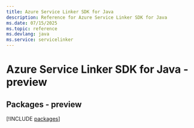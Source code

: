 ```yaml
---
title: Azure Service Linker SDK for Java
description: Reference for Azure Service Linker SDK for Java
ms.date: 07/15/2025
ms.topic: reference
ms.devlang: java
ms.service: servicelinker
---
```

# Azure Service Linker SDK for Java - preview
## Packages - preview
[!INCLUDE [packages](service-linker-index.md)]